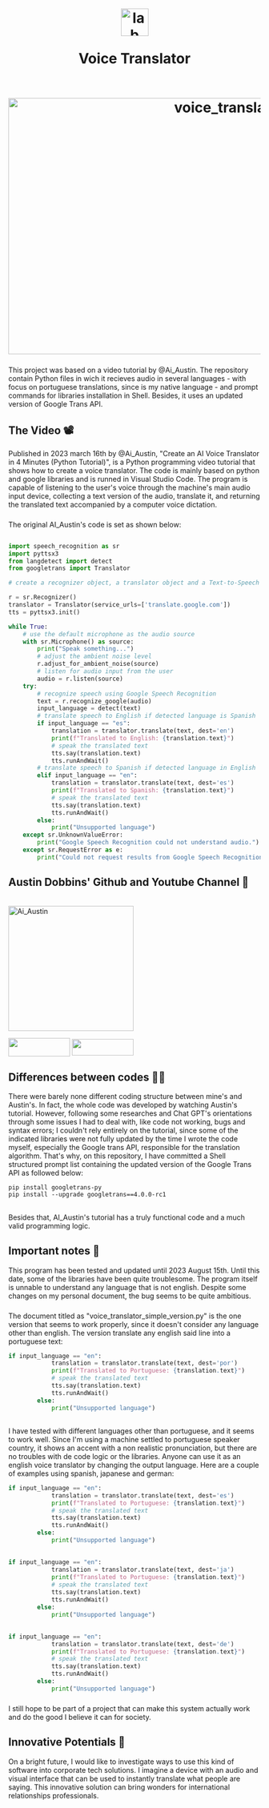 <h1 align="center">
  <img align="center" alt="lab" height="55" width="55" src="https://images.vexels.com/media/users/3/166477/isolated/lists/9bb722f0e85ddbc1ce0f064534fd2311-icone-da-linguagem-de-programacao-python.png">
  
Voice Translator 
<div style="display: inline_block"><br>
  <a href="https://www.artstation.com/artwork/qQ4y5D" target="_blank"><img align="center" width="867" height="512" alt="voice_translator" src="https://img.freepik.com/premium-photo/closeup-gorilla-with-headphones-beepleinspired-style-surrounded-by-highquality-abstract-artwork_561855-3045.jpg"></a>
  </div> 

###
  
</h1>


  ###

This project was based on a video tutorial by @Ai_Austin. The repository contain Python files in wich it recieves audio in several languages - with focus on portuguese translations, since is my native language - and prompt commands for libraries installation in Shell. Besides, it uses an updated version of Google Trans API.

###


## The Video 📽️

Published in 2023 march 16th by @Ai_Austin, "Create an AI Voice Translator in 4 Minutes (Python Tutorial)", is a Python programming video tutorial that shows how to create a voice translator. The code is mainly based on python and google libraries and is runned in Visual Studio Code. The program is capable of listening to the user's voice through the machine's main audio input device, collecting a text version of the audio, translate it, and returning the translated text accompanied by a computer voice dictation. 

###

The original AI_Austin's code is set as shown below:

``` python

import speech_recognition as sr
import pyttsx3
from langdetect import detect
from googletrans import Translator

# create a recognizer object, a translator object and a Text-to-Speech object

r = sr.Recognizer()
translator = Translator(service_urls=['translate.google.com'])
tts = pyttsx3.init()

while True:
    # use the default microphone as the audio source
    with sr.Microphone() as source:
        print("Speak something...")
        # adjust the ambient noise level
        r.adjust_for_ambient_noise(source)
        # listen for audio input from the user
        audio = r.listen(source)
    try:
        # recognize speech using Google Speech Recognition 
        text = r.recognize_google(audio)
        input_language = detect(text)
        # translate speech to English if detected language is Spanish
        if input_language == "es":
            translation = translator.translate(text, dest='en')
            print(f"Translated to English: {translation.text}")
            # speak the translated text
            tts.say(translation.text)
            tts.runAndWait()
        # translate speech to Spanish if detected language in English
        elif input_language == "en":
            translation = translator.translate(text, dest='es')
            print(f"Translated to Spanish: {translation.text}")
            # speak the translated text
            tts.say(translation.text)
            tts.runAndWait()
        else:
            print("Unsupported language")
    except sr.UnknownValueError:
        print("Google Speech Recognition could not understand audio.")
    except sr.RequestError as e:
        print("Could not request results from Google Speech Recognition service: {e}")

```

##

###

## Austin Dobbins' Github and Youtube Channel 🤖

<div style="display: inline_block"><br>
  <img align="center" alt="Ai_Austin" height="250" width="250" src="https://avatars.githubusercontent.com/u/128954893?v=4">

  <a href="https://github.com/Ai-Austin" target="_blank"><img align="center" height="37" width="123" src="https://img.shields.io/badge/GitHub-100000?style=for-the-badge&logo=github&logoColor=purple" target="_blank"></a>
  <a href="https://www.youtube.com/@Ai_Austin" target="_blank"><img align="center" height="33" width="123" src="https://img.shields.io/badge/YouTube-FF0000?style=for-the-badge&logo=youtube&logoColor=white" target="_blank"></a>
</div> 

## Differences between codes 👨‍💻

There were barely none different coding structure between mine's and Austin's. In fact, the whole code was developed by watching Austin's tutorial. However, following some researches and Chat GPT's orientations through some issues I had to deal with, like code not working, bugs and syntax errors; I couldn't rely entirely on the tutorial, since some of the indicated libraries were not fully updated by the time I wrote the code myself, especially the Google trans API, responsible for the translation algorithm. That's why, on this repository, I have committed a Shell structured prompt list containing the updated version of the Google Trans API as followed below: 

```shell
pip install googletrans-py
pip install --upgrade googletrans==4.0.0-rc1
```
##

Besides that, AI_Austin's tutorial has a truly functional code and a much valid programming logic.

## Important notes 📒

This program has been tested and updated until 2023 August 15th. Until this date, some of the libraries have been quite troublesome. The program itself is unnable to understand any language that is not english. Despite some changes on my personal document, the bug seems to be quite ambitious. 

###

The document titled as "voice_translator_simple_version.py" is the one version that seems to work properly, since it doesn't consider any language other than english. The version translate any english said line into a portuguese text: 

``` python
if input_language == "en":
            translation = translator.translate(text, dest='por')
            print(f"Translated to Portuguese: {translation.text}")
            # speak the translated text
            tts.say(translation.text)
            tts.runAndWait()
        else:
            print("Unsupported language")
```

##

I have tested with different languages other than portuguese, and it seems to work well. Since I'm using a machine settled to portuguese speaker country, it shows an accent with a non realistic pronunciation, but there are no troubles with de code logic or the libraries. Anyone can use it as an english voice translator by changing the output language. Here are a couple of examples using spanish, japanese and german:

``` python
if input_language == "en":
            translation = translator.translate(text, dest='es')
            print(f"Translated to Portuguese: {translation.text}")
            # speak the translated text
            tts.say(translation.text)
            tts.runAndWait()
        else:
            print("Unsupported language")
```

##

``` python
if input_language == "en":
            translation = translator.translate(text, dest='ja')
            print(f"Translated to Portuguese: {translation.text}")
            # speak the translated text
            tts.say(translation.text)
            tts.runAndWait()
        else:
            print("Unsupported language")
```

##

``` python
if input_language == "en":
            translation = translator.translate(text, dest='de')
            print(f"Translated to Portuguese: {translation.text}")
            # speak the translated text
            tts.say(translation.text)
            tts.runAndWait()
        else:
            print("Unsupported language")
```

###

I still hope to be part of a project that can make this system actually work and do the good I believe it can for society.

## Innovative Potentials 🧠

On a bright future, I would like to investigate ways to use this kind of software into corporate tech solutions. I imagine a device with an audio and visual interface that can be used to instantly translate what people are saying. This innovative solution can bring wonders for international relationships professionals.

